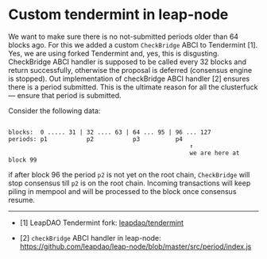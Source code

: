 # Custom tendermint in leap-node

We want to make sure there is no not-submitted periods older than 64 blocks ago. For this we added a custom `CheckBridge` ABCI to
Tendermint [1]. Yes, we are using forked Tendermint and, yes, this is disgusting.
CheckBridge ABCI handler is supposed to be called every 32 blocks and return successfully, otherwise the proposal is deferred (consensus engine is stopped). Out implementation of checkBridge ABCI handler [2] ensures there is a period submitted. This is the ultimate reason for all the clusterfuck — ensure that period is submitted.

Consider the following data:
```

blocks:  0 ..... 31 | 32 .... 63 | 64 ... 95 | 96 ... 127
periods: p1           p2           p3          p4
                                                   ↑
                                                   we are here at block 99
```

if after block 96 the period `p2` is not yet on the root chain, `CheckBridge` will stop consensus till `p2` is on the root chain.
Incoming transactions will keep piling in mempool and will be processed to the block once consensus resume.

---- 

* [1] LeapDAO Tendermint fork: [leapdao/tendermint](https://github.com/leapdao/tendermint)

* [2] `checkBridge` ABCI handler in leap-node: https://github.com/leapdao/leap-node/blob/master/src/period/index.js
